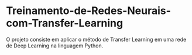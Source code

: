 # Treinamento-de-Redes-Neurais-com-Transfer-Learning
O projeto consiste em aplicar o método de Transfer Learning em uma rede de Deep Learning na linguagem Python.
